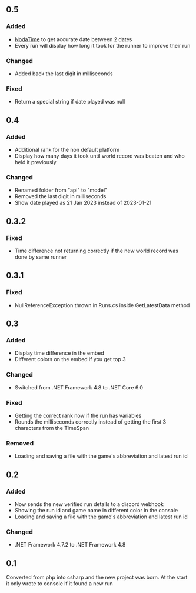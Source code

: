 ## 0.5
### Added
  - [NodaTime](https://github.com/nodatime/nodatime) to get accurate date between 2 dates
  - Every run will display how long it took for the runner to improve their run
### Changed
  - Added back the last digit in milliseconds
### Fixed
  - Return a special string if date played was null 

## 0.4
### Added
  - Additional rank for the non default platform
  - Display how many days it took until world record was beaten and who held it previously
### Changed
  - Renamed folder from "api" to "model"
  - Removed the last digit in milliseconds
  - Show date played as 21 Jan 2023 instead of 2023-01-21

## 0.3.2
### Fixed
  - Time difference not returning correctly if the new world record was done by same runner

## 0.3.1
### Fixed
  - NullReferenceException thrown in Runs.cs inside GetLatestData method 

## 0.3
### Added
  - Display time difference in the embed
  - Different colors on the embed if you get top 3
### Changed
  - Switched from .NET Framework 4.8 to .NET Core 6.0
### Fixed
  - Getting the correct rank now if the run has variables
  - Rounds the milliseconds correctly instead of getting the first 3 characters from the TimeSpan
### Removed
  - Loading and saving a file with the game's abbreviation and latest run id

## 0.2
### Added
  - Now sends the new verified run details to a discord webhook
  - Showing the run id and game name in different color in the console
  - Loading and saving a file with the game's abbreviation and latest run id
### Changed
  - .NET Framework 4.7.2 to .NET Framework 4.8

## 0.1
Converted from php into csharp and the new project was born. At the start it only wrote to console if it found a new run